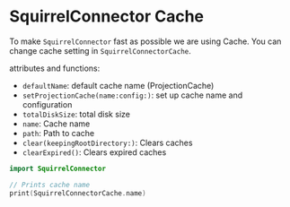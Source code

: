 # SquirrelConnector Cache

To make `SquirrelConnector` fast as possible we are using Cache. You can change cache setting in `SquirrelConnectorCache`.

attributes and functions:

- `defaultName`: default cache name (ProjectionCache)
- `setProjectionCache(name:config:)`: set up cache name and configuration
- `totalDiskSize`: total disk size
- `name`: Cache name
- `path`: Path to cache
- `clear(keepingRootDirectory:)`: Clears caches
- `clearExpired()`: Clears expired caches

```swift
import SquirrelConnector

// Prints cache name
print(SquirrelConnectorCache.name)
